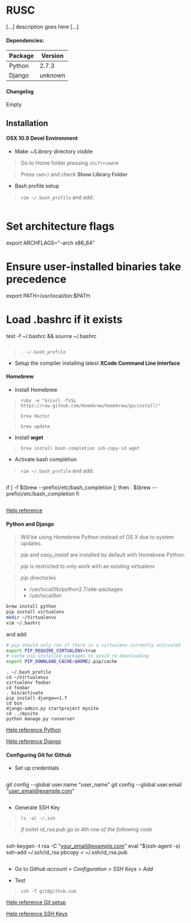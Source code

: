 RUSC
====
[...] description goes here [...]

#### Dependencies:
Package  | Version
------------- | -------------
Python  | 2.7.3
Django  | *unknown*

#### Changelog
Empty

## Installation
#### OSX 10.9 Devel Environment
* Make *~/Library* directory visible
 > Go to Home folder pressing `shift+cmd+H`

 > Press `cmd+J` and check **Show Library Folder**

* Bash profile setup
 > `vim ~/.bash_profile` and add:

 > ```bash
# Set architecture flags
export ARCHFLAGS="-arch x86_64"
# Ensure user-installed binaries take precedence
export PATH=/usr/local/bin:$PATH
# Load .bashrc if it exists
test -f ~/.bashrc && source ~/.bashrc
 > ```

 > `. ~/.bash_profile`

* Setup the compiler installing latest **XCode Command Line Interface**

#### Homebrew
* Install Homebrew
 > `ruby -e "$(curl -fsSL https://raw.github.com/Homebrew/homebrew/go/install)"`

 > `brew doctor`

 > `brew update`

* Install **wget**
 > `brew install bash-completion ssh-copy-id wget`

* Activate bash completion
 > `vim ~/.bash_profile` and add:

 > ```bash
 if [ -f $(brew --prefix)/etc/bash_completion ]; then
     . $(brew --prefix)/etc/bash_completion
 fi
 > ```

[Help reference](http://hackercodex.com/guide/mac-osx-mavericks-10.9-configuration/)

#### Python and Django
> Will be using Homebrew Python instead of OS X due to system updates.

> *pip* and *easy_install* are installed by default with Homebrew Python.

> *pip* is restricted to only work with an existing virtualenv

> *pip* directories

> * /usr/local/lib/python2.7/site-packages
> * /usr/local/bin

```bash
brew install python
pip install virtualenv
mkdir ~/Virtualenvs
vim ~/.bashrc
```
and add:

```bash
# pip should only run if there is a virtualenv currently activated
export PIP_REQUIRE_VIRTUALENV=true
# cache pip-installed packages to avoid re-downloading
export PIP_DOWNLOAD_CACHE=$HOME/.pip/cache
```

```
. ~/.bash_profile
cd ~/Virtualenvs
virtualenv foobar
cd foobar
. bin/activate
pip install django==1.7
cd bin
django-admin.py startproject mysite
cd ../mysite
python manage.py runserver
```

[Help reference Python](http://hackercodex.com/guide/python-development-environment-on-mac-osx/)

[Help reference Django](http://www.computersnyou.com/2960/2014/02/setup-django-virtualenv-macosx-mavericks/)

#### Configuring Git for Github
* Set up credentials
 > ```bash
 git config --global user.name "user_name"
 git config --global user.email "user_email@example.com"
 > ```

* Generate SSH Key
 > `ls -al ~/.ssh`

 > *if exitst id_rsa.pub go to 4th row of the following code*

 > ```bash
 ssh-keygen -t rsa -C "your_email@example.com"
 eval "$(ssh-agent -s)
 ssh-add ~/.ssh/id_rsa
 pbcopy < ~/.ssh/id_rsa.pub
 > ```

* Go to *Github account > Configuration > SSH Keys > Add*

* Test
 > `ssh -T git@github.com`

[Help reference Git setup](https://help.github.com/articles/set-up-git)

[Help reference SSH Keys](https://help.github.com/articles/generating-ssh-keys)
